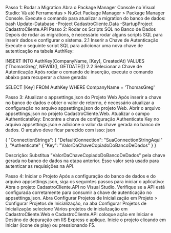 Passo 1: Rodar a Migration
Abra o Package Manager Console no Visual Studio:
Vá até Ferramentas > NuGet Package Manager > Package Manager Console.
Execute o comando para atualizar a migration do banco de dados:
bash
Update-Database -Project CadastroCliente.Data -StartupProject CadastroCliente.API
Passo 2: Rodar os Scripts SQL no Banco de Dados
Depois de rodar as migrations, é necessário rodar alguns scripts SQL para inserir dados e configurar o sistema.
2.1 Inserir a Chave de Autenticação
Execute o seguinte script SQL para adicionar uma nova chave de autenticação na tabela AuthKey:

INSERT INTO AuthKey(CompanyName, [Key], CreatedAt) 
VALUES ('ThomasGreg', NEWID(), GETDATE())
2.2 Selecionar a Chave de Autenticação
Após rodar o comando de inserção, execute o comando abaixo para recuperar a chave gerada:

SELECT [Key] 
FROM AuthKey 
WHERE CompanyName = 'ThomasGreg'

Passo 3: Atualizar o appsettings.json do Projeto Web
Após inserir a chave no banco de dados e obter o valor de retorno, é necessário atualizar a configuração no arquivo appsettings.json do projeto Web.
Abrir o arquivo appsettings.json no projeto CadastroCliente.Web.
Atualizar o campo AuthenticateKey:
Encontre a chave de configuração Authenticate Key no arquivo appsettings.json e adicione o valor da chave gerada no banco de dados. O arquivo deve ficar parecido com isso:
json

{
  "ConnectionStrings": {
    "DefaultConnection": "SuaConnectionStringAqui"
  },
  "Authenticate" {
		“Key": "ValorDaChaveCopiadoDoBancoDeDados"
   }
}


Descrição: Substitua "ValorDaChaveCopiadoDoBancoDeDados" pela chave gerada no banco de dados na etapa anterior. Esse valor será usado para autenticar as requisições na API.

Passo 4: Iniciar o Projeto
Após a configuração do banco de dados e do arquivo appsettings.json, siga os seguintes passos para iniciar o aplicativo:
Abra o projeto CadastroCliente.API no Visual Studio.
Verifique se a API está configurada corretamente para consumir a chave de autenticação no appsettings.json.
Abra Configurar Projetos de Inicialização em Projeto > Configurar Projetos de Inicialização, na aba Configurar Projetos de Inicialização selecione Vários projetos de inicialização em CadastroCliente.Web e CadastroCliente.API coloque ação em Iniciar e Destino de depuração em IIS Express e aplique.
Inicie o projeto clicando em Iniciar (ícone de play) ou pressionando F5.
